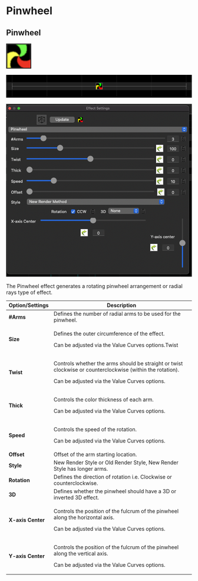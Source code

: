 # Pinwheel

## Pinwheel

![Icon](<../../.gitbook/assets/image (207) (1).png>)

![Sequencer Grid](<../../.gitbook/assets/image (640) (1).png>)

![](<../../.gitbook/assets/image (116).png>)

The Pinwheel effect generates a rotating pinwheel arrangement or radial rays type of effect.

| Option/Settings   | Description                                                                                                                                                           |
| ----------------- | --------------------------------------------------------------------------------------------------------------------------------------------------------------------- |
| **#Arms**         | Defines the number of radial arms to be used for the pinwheel.                                                                                                        |
| **Size**          | <p>Defines the outer circumference of the effect.</p><p>Can be adjusted via the Value Curves options.Twist</p>                                                        |
| **Twist**         | <p>Controls whether the arms should be straight or twist clockwise or counterclockwise (within the rotation).</p><p>Can be adjusted via the Value Curves options.</p> |
| **Thick**         | <p>Controls the color thickness of each arm.</p><p>Can be adjusted via the Value Curves options.</p>                                                                  |
| **Speed**         | <p>Controls the speed of the rotation.</p><p>Can be adjusted via the Value Curves options.</p>                                                                        |
| **Offset**        | Offset of the arm starting location.                                                                                                                                  |
| **Style**         | New Render Style or Old Render Style, New Render Style has longer arms.                                                                                               |
| **Rotation**      | Defines the direction of rotation i.e. Clockwise or counterclockwise.                                                                                                 |
| **3D**            | Defines whether the pinwheel should have a 3D or inverted 3D effect.                                                                                                  |
| **X-axis Center** | <p>Controls the position of the fulcrum of the pinwheel along the horizontal axis.</p><p>Can be adjusted via the Value Curves options.</p>                            |
| **Y-axis Center** | <p>Controls the position of the fulcrum of the pinwheel along the vertical axis.</p><p>Can be adjusted via the Value Curves options.</p>                              |
